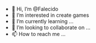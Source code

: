 - 👋 Hi, I’m @Falecido
- 👀 I’m interested in create games
- 🌱 I’m currently learning ...
- 💞️ I’m looking to collaborate on ...
- 📫 How to reach me ...

<!---
Falecido/Falecido is a ✨ special ✨ repository because its `README.md` (this file) appears on your GitHub profile.
You can click the Preview link to take a look at your changes.
--->
